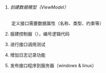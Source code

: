 1. ###### 创建数据模型（ViewModel）

   ​	定义接口需要数据属性（名称、类型、约束等）

2. 报建控制器（），编号逻辑代码

3. 进行接口调用测试

4. 增加日志记录功能

5. 发布接口程序到服务器（windows & linux）

   

